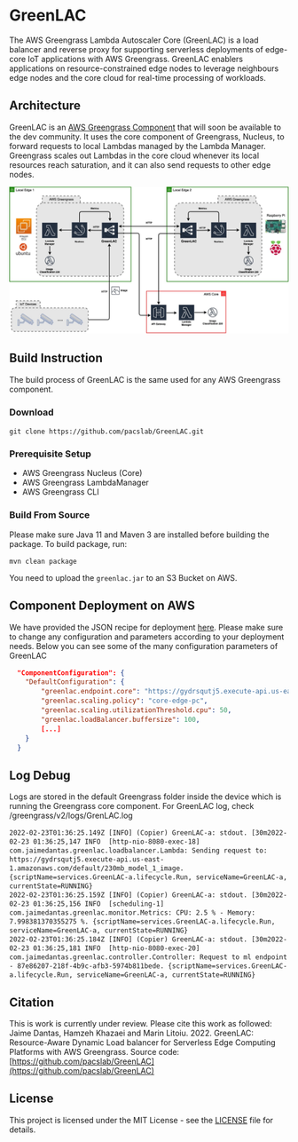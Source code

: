 # GreenLAC
The AWS Greengrass Lambda Autoscaler Core (GreenLAC) is a load balancer and reverse proxy for supporting serverless deployments of edge-core IoT applications with AWS Greengrass.
GreenLAC enablers applications on resource-constrained edge nodes to leverage neighbours edge nodes and the core cloud for real-time processing of workloads.

## Architecture
GreenLAC is an [AWS Greengrass Component](https://github.com/aws-greengrass/aws-greengrass-software-catalog#community-components) that will 
soon be available to the dev community. It uses the core component of Greengrass, Nucleus, to forward requests to local Lambdas managed by the 
Lambda Manager. Greengrass scales out Lambdas in the core cloud whenever its local resources reach saturation, and it can also send requests to
other edge nodes. 

![](images/architecture.jpg)
## Build Instruction
The build process of GreenLAC is the same used for any AWS Greengrass component. 
### Download
```
git clone https://github.com/pacslab/GreenLAC.git
```

### Prerequisite Setup
- AWS Greengrass Nucleus (Core)
- AWS Greengrass LambdaManager
- AWS Greengrass CLI

### Build From Source
Please make sure Java 11 and Maven 3 are installed before building the package. To build package, run:

```
mvn clean package
```

You need to upload the ``greenlac.jar`` to an S3 Bucket on AWS.

## Component Deployment on AWS 
We have provided the JSON recipe for deployment [here](https://github.com/pacslab/GreenLAC/blob/main/greengrass/deployment.json). Please make sure to 
change any configuration and parameters according to your deployment needs. Below you can see some of the many configuration parameters of 
GreenLAC
```json
  "ComponentConfiguration": {
    "DefaultConfiguration": {
		"greenlac.endpoint.core": "https://gydrsqutj5.execute-api.us-east-1.amazonaws.com/default/230mb_model_1_image",
		"greenlac.scaling.policy": "core-edge-pc",
		"greenlac.scaling.utilizationThreshold.cpu": 50,
		"greenlac.loadBalancer.buffersize": 100,
        [...]
    }
  }
```
## Log Debug
Logs are stored in the default Greengrass folder inside the device which is running the Greengrass core component.
For GreenLAC log, check /greengrass/v2/logs/GrenLAC.log
```log
2022-02-23T01:36:25.149Z [INFO] (Copier) GreenLAC-a: stdout. [30m2022-02-23 01:36:25,147 INFO  [http-nio-8080-exec-18] com.jaimedantas.greenlac.loadbalancer.Lambda: Sending request to: https://gydrsqutj5.execute-api.us-east-1.amazonaws.com/default/230mb_model_1_image. {scriptName=services.GreenLAC-a.lifecycle.Run, serviceName=GreenLAC-a, currentState=RUNNING}
2022-02-23T01:36:25.159Z [INFO] (Copier) GreenLAC-a: stdout. [30m2022-02-23 01:36:25,156 INFO  [scheduling-1] com.jaimedantas.greenlac.monitor.Metrics: CPU: 2.5 % - Memory: 7.998381370355275 %. {scriptName=services.GreenLAC-a.lifecycle.Run, serviceName=GreenLAC-a, currentState=RUNNING}
2022-02-23T01:36:25.184Z [INFO] (Copier) GreenLAC-a: stdout. [30m2022-02-23 01:36:25,181 INFO  [http-nio-8080-exec-20] com.jaimedantas.greenlac.controller.Controller: Request to ml endpoint - 87e86207-218f-4b9c-afb3-5974b811bede. {scriptName=services.GreenLAC-a.lifecycle.Run, serviceName=GreenLAC-a, currentState=RUNNING}

```
## Citation
This is work is currently under review. Please cite this work as followed:
Jaime Dantas, Hamzeh Khazaei and Marin Litoiu. 2022. GreenLAC: Resource-Aware Dynamic Load balancer for Serverless Edge Computing Platforms with AWS Greengrass. Source code: 
[https://github.com/pacslab/GreenLAC](https://github.com/pacslab/GreenLAC)

## License
This project is licensed under the MIT License - see the [LICENSE](LICENSE) file for details.


